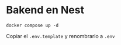 # Bakend en Nest


```
docker compose up -d
```

Copiar el ```.env.template``` y renombrarlo a ```.env```